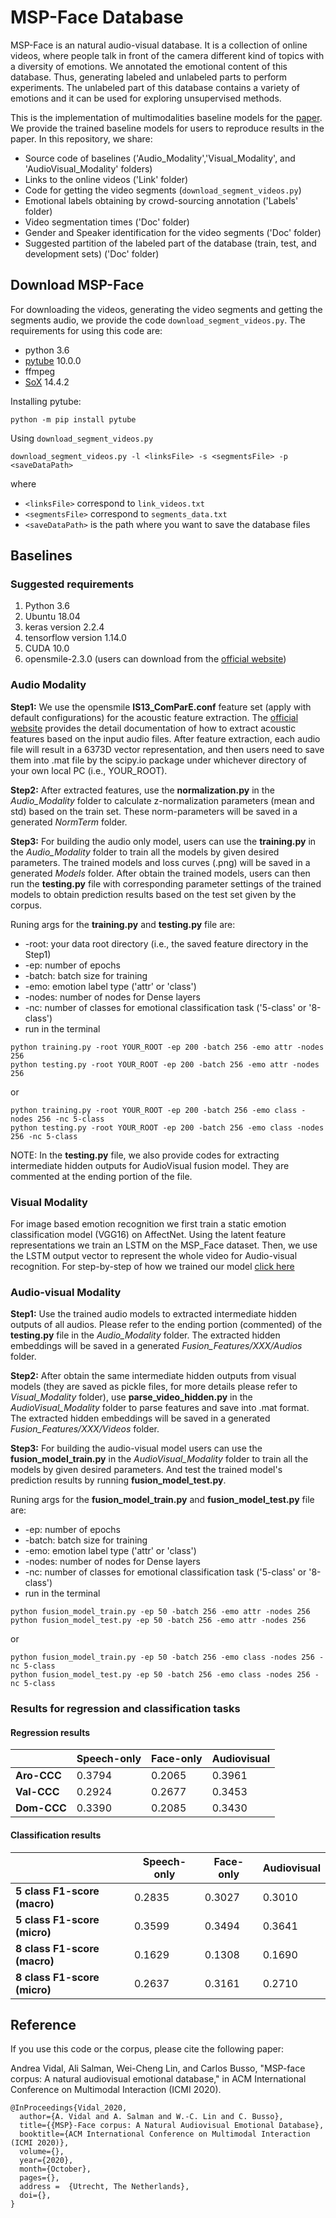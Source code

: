 # MSP-Face Database
MSP-Face is an natural audio-visual database. It is a collection of online videos, where people talk in front of the camera different kind of topics  with a diversity of emotions. We annotated the emotional content of this database. Thus, generating labeled and unlabeled parts to perform experiments. The unlabeled part of this database contains a variety of emotions and it can be used for exploring unsupervised methods. 

This is the implementation of multimodalities baseline models for the [paper](https://ecs.utdallas.edu/research/researchlabs/msp-lab/publications/Vidal_2020.pdf). We provide the trained baseline models for users to reproduce results in the paper.
In this repository, we share:

* Source code of baselines ('Audio_Modality','Visual_Modality', and 'AudioVisual_Modality' folders)
* Links to the online videos ('Link' folder)
* Code for getting the video segments (```download_segment_videos.py```)
* Emotional labels obtaining by crowd-sourcing annotation ('Labels' folder)
* Video segmentation times ('Doc' folder)
* Gender and Speaker identification for the video segments ('Doc' folder)
* Suggested partition of the labeled part of the database (train, test, and development sets) ('Doc' folder)

## Download MSP-Face
For downloading the videos, generating the video segments and getting the segments audio, we provide the code ```download_segment_videos.py```. The requirements for using this code are:
- python 3.6
- [pytube](https://github.com/pytube/pytube) 10.0.0
- ffmpeg
- [SoX](http://sox.sourceforge.net/Main/HomePage) 14.4.2

Installing pytube:
```
python -m pip install pytube
```

Using ```download_segment_videos.py```
```
download_segment_videos.py -l <linksFile> -s <segmentsFile> -p <saveDataPath>
```
where
- ```<linksFile>``` correspond to ```link_videos.txt```
- ```<segmentsFile>``` correspond to ```segments_data.txt```
- ```<saveDataPath>``` is the path where you want to save the database files

## Baselines
### Suggested requirements
1. Python 3.6
2. Ubuntu 18.04
3. keras version 2.2.4
4. tensorflow version 1.14.0
5. CUDA 10.0
6. opensmile-2.3.0 (users can download from the [official website](https://www.audeering.com/opensmile/))



### Audio Modality
**Step1:** We use the opensmile **IS13_ComParE.conf** feature set (apply with default configurations) for the acoustic feature extraction. The [official website](https://audeering.github.io/opensmile/about.html#capabilities) provides the detail documentation of how to extract acoustic features based on the input audio files. After feature extraction, each audio file will result in a 6373D vector representation, and then users need to save them into .mat file by the scipy.io package under whichever directory of your own local PC (i.e., YOUR_ROOT).

**Step2:** After extracted features, use the **normalization.py** in the *Audio_Modality* folder to calculate z-normalization parameters (mean and std) based on the train set. These norm-parameters will be saved in a generated *NormTerm* folder.

**Step3:** For building the audio only model, users can use the **training.py** in the *Audio_Modality* folder to train all the models by given desired parameters. The trained models and loss curves (.png) will be saved in a generated *Models* folder. After obtain the trained models, users can then run the **testing.py** file with corresponding parameter settings of the trained models to obtain prediction results based on the test set given by the corpus.

Runing args for the **training.py** and **testing.py** file are:
   * -root: your data root directory (i.e., the saved feature directory in the Step1)
   * -ep: number of epochs
   * -batch: batch size for training
   * -emo: emotion label type ('attr' or 'class')
   * -nodes: number of nodes for Dense layers
   * -nc: number of classes for emotional classification task ('5-class' or '8-class') 
   * run in the terminal

```
python training.py -root YOUR_ROOT -ep 200 -batch 256 -emo attr -nodes 256
python testing.py -root YOUR_ROOT -ep 200 -batch 256 -emo attr -nodes 256
```
or
```
python training.py -root YOUR_ROOT -ep 200 -batch 256 -emo class -nodes 256 -nc 5-class
python testing.py -root YOUR_ROOT -ep 200 -batch 256 -emo class -nodes 256 -nc 5-class
```
NOTE: In the **testing.py** file, we also provide codes for extracting intermediate hidden outputs for AudioVisual fusion model. They are commented at the ending portion of the file.



### Visual Modality
For image based emotion recognition we first train a static emotion classification model (VGG16) on AffectNet. Using the latent feature representations we train an LSTM on the MSP_Face dataset. Then, we use the LSTM output vector to represent the whole video for Audio-visual recognition. For step-by-step of how we trained our model [click here](https://github.com/3loi/MSP_Face/tree/master/Visual_Modality)


### Audio-visual Modality
**Step1:** Use the trained audio models to extracted intermediate hidden outputs of all audios. Please refer to the ending portion (commented) of the **testing.py** file in the *Audio_Modality* folder. The extracted hidden embeddings will be saved in a generated *Fusion_Features/XXX/Audios* folder.

**Step2:** After obtain the same intermediate hidden outputs from visual models (they are saved as pickle files, for more details please refer to *Visual_Modality* folder), use **parse_video_hidden.py** in the *AudioVisual_Modality* folder to parse features and save into .mat format. The extracted hidden embeddings will be saved in a generated *Fusion_Features/XXX/Videos* folder.

**Step3:** For building the audio-visual model users can use the **fusion_model_train.py** in the *AudioVisual_Modality* folder to train all the models by given desired parameters. And test the trained model's prediction results by running **fusion_model_test.py**. 

Runing args for the **fusion_model_train.py** and **fusion_model_test.py** file are:
   * -ep: number of epochs
   * -batch: batch size for training
   * -emo: emotion label type ('attr' or 'class')
   * -nodes: number of nodes for Dense layers
   * -nc: number of classes for emotional classification task ('5-class' or '8-class') 
   * run in the terminal

```
python fusion_model_train.py -ep 50 -batch 256 -emo attr -nodes 256
python fusion_model_test.py -ep 50 -batch 256 -emo attr -nodes 256
```
or
```
python fusion_model_train.py -ep 50 -batch 256 -emo class -nodes 256 -nc 5-class
python fusion_model_test.py -ep 50 -batch 256 -emo class -nodes 256 -nc 5-class
```



### Results for regression and classification tasks

#### Regression results
|  | Speech-only | Face-only | Audiovisual|
| --- | --- | --- | --- |
| **Aro-CCC** | 0.3794 | 0.2065 | 0.3961 |
| **Val-CCC** | 0.2924 | 0.2677 | 0.3453 |
| **Dom-CCC** | 0.3390 | 0.2085 | 0.3430 |


#### Classification results
|  | Speech-only | Face-only | Audiovisual|
| --- | --- | --- | --- |
| **5 class F1-score (macro)** | 0.2835 | 0.3027 | 0.3010 |
| **5 class F1-score (micro)** | 0.3599 | 0.3494 | 0.3641 |
| **8 class F1-score (macro)** | 0.1629 | 0.1308 | 0.1690 |
| **8 class F1-score (micro)** | 0.2637 | 0.3161 | 0.2710 |


## Reference
If you use this code or the corpus, please cite the following paper:

Andrea Vidal, Ali Salman, Wei-Cheng Lin, and Carlos Busso, "MSP-face corpus: A natural audiovisual emotional database," in ACM International Conference on Multimodal Interaction (ICMI 2020).

``` 
@InProceedings{Vidal_2020, 
  author={A. Vidal and A. Salman and W.-C. Lin and C. Busso}, 
  title={{MSP}-Face corpus: A Natural Audiovisual Emotional Database},
  booktitle={ACM International Conference on Multimodal Interaction (ICMI 2020)}, 
  volume={},
  year={2020}, 
  month={October}, 
  pages={}, 
  address =  {Utrecht, The Netherlands},
  doi={},
}
```
